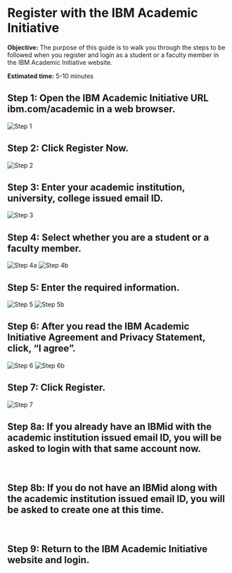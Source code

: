 # Register with the IBM Academic Initiative 
**Objective:** The purpose of this guide is to walk you through the steps to be followed when you register and login as a student or a faculty member in the IBM Academic Initiative website.

**Estimated time:** 5-10 minutes

## Step 1: Open the IBM Academic Initiative URL ibm.com/academic in a web browser.

![Step 1](images/step1new.png)

## Step 2: Click Register Now.

![Step 2](images/step2new.png)

## Step 3: Enter your academic institution, university, college issued email ID.

![Step 3](images/step3new.png)

## Step 4: Select whether you are a student or a faculty member.

![Step 4a](images/step4anew.png)
![Step 4b](images/step4bnew.png)

## Step 5: Enter the required information.

![Step 5](images/step5anew.png)
![Step 5b](images/step5bnew.png)

## Step 6: After you read the IBM Academic Initiative Agreement and Privacy Statement, click, “I agree”.

![Step 6](images/step6anew.png)
![Step 6b](images/step6bnew.png)
 
## Step 7: Click Register.
![Step 7](images/step7new.png)
 
## Step 8a: If you already have an IBMid with the academic institution issued email ID, you will be asked to login with that same account now.
<br />

## Step 8b: If you do not have an IBMid along with the academic institution issued email ID, you will be asked to create one at this time.
<br />

## Step 9: Return to the IBM Academic Initiative website and login.


 



